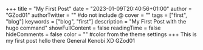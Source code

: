 +++
title = "My First Post"
date = "2023-01-09T20:40:56+01:00"
author = "GZod01"
authorTwitter = "" #do not include @
cover = ""
tags = ["first", "blog"]
keywords = ["blog", "first"]
description = "My First Post with the hugo command"
showFullContent = false
readingTime = false
hideComments = false
color = "" #color from the theme settings
+++
This is my first post hello there
General Kenobi
XD
GZod01
